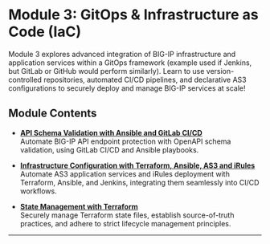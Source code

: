# Module 3: GitOps & Infrastructure as Code (IaC)

Module 3 explores advanced integration of BIG-IP infrastructure and application services within a GitOps framework (example used if Jenkins, but GitLab or GitHub would perform similarly). 
Learn to use version-controlled repositories, automated CI/CD pipelines, and declarative AS3 configurations to securely deploy and manage BIG-IP services at scale!

## Module Contents

- **[API Schema Validation with Ansible and GitLab CI/CD](./module_3_chapter_2/README.md)**  
  Automate BIG-IP API endpoint protection with OpenAPI schema validation, using GitLab CI/CD and Ansible playbooks.

- **[Infrastructure Configuration with Terraform, Ansible, AS3 and iRules](./module_3_chapter_3/README.md)**  
  Automate AS3 application services and iRules deployment with Terraform, Ansible, and Jenkins, integrating them seamlessly into CI/CD workflows.

- **[State Management with Terraform](./module_3_chapter_4/README.md)**  
  Securely manage Terraform state files, establish source-of-truth practices, and adhere to strict lifecycle management principles.

---
